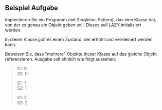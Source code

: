## Beispiel Aufgabe
Implentieren Sie ein Programm (mit Singleton-Pattern), das eine Klasse hat, von der es genau ein Objekt geben soll. Dieses soll LAZY initialisiert werden.  
  
In dieser Klasse gibt es einen Zustand, der erhöht und verkleinert werden kann.  
  
Beweisen Sie, dass "mehrere" Objekte dieser Klasse auf das gleiche Objekt referenzieren. Ausgabe soll ähnlich wie folgt aussehen:
>S1: 0  
>S2: 0
>
>S1: 1  
>S2: 1
>
>S1: 2  
>S2: 2